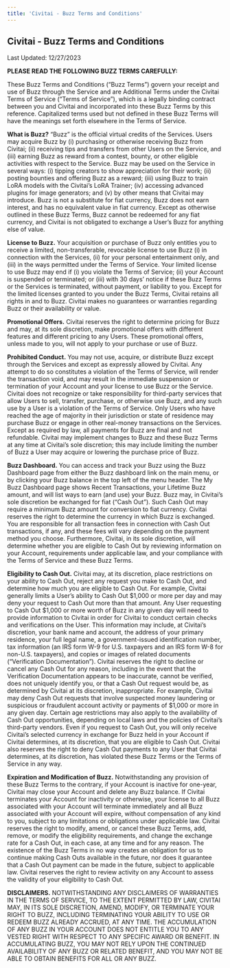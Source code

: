 ```yaml
---
title: 'Civitai - Buzz Terms and Conditions'
---
```


## Civitai - Buzz Terms and Conditions

Last Updated: 12/27/2023

**PLEASE READ THE FOLLOWING BUZZ TERMS CAREFULLY:**

These Buzz Terms and Conditions (“Buzz Terms”) govern your receipt and use of Buzz through the Service and are Additional Terms under the Civitai Terms of Service (“Terms of Service”), which is a legally binding contract between you and Civitai and incorporated into these Buzz Terms by this reference. Capitalized terms used but not defined in these Buzz Terms will have the meanings set forth elsewhere in the Terms of Service.

**What is Buzz?** “Buzz” is the official virtual credits of the Services. Users may acquire Buzz by (i) purchasing or otherwise receiving Buzz from Civitai; (ii) receiving tips and transfers from other Users on the Service, and (iii) earning Buzz as reward from a contest, bounty, or other eligible activities with respect to the Service. Buzz may be used on the Service in several ways: (i) tipping creators to show appreciation for their work; (ii) posting bounties and offering Buzz as a reward; (iii) using Buzz to train LoRA models with the Civitai’s LoRA Trainer; (iv) accessing advanced plugins for image generators; and (v) by other means that Civitai may introduce. Buzz is not a substitute for fiat currency, Buzz does not earn interest, and has no equivalent value in fiat currency. Except as otherwise outlined in these Buzz Terms, Buzz cannot be redeemed for any fiat currency, and Civitai is not obligated to exchange a User’s Buzz for anything else of value.

**License to Buzz.** Your acquisition or purchase of Buzz only entitles you to receive a limited, non-transferable, revocable license to use Buzz (i) in connection with the Services, (ii) for your personal entertainment only, and (iii) in the ways permitted under the Terms of Service. Your limited license to use Buzz may end if (i) you violate the Terms of Service; (ii) your Account is suspended or terminated; or (iii) with 30 days’ notice if these Buzz Terms or the Services is terminated, without payment, or liability to you. Except for the limited licenses granted to you under the Buzz Terms, Civitai retains all rights in and to Buzz. Civitai makes no guarantees or warranties regarding Buzz or their availability or value.

**Promotional Offers.** Civitai reserves the right to determine pricing for Buzz and may, at its sole discretion, make promotional offers with different features and different pricing to any Users. These promotional offers, unless made to you, will not apply to your purchase or use of Buzz.

**Prohibited Conduct.** You may not use, acquire, or distribute Buzz except
through the Services and except as expressly allowed by Civitai. Any attempt to do so constitutes a violation of the Terms of Service, will render the transaction void, and may result in the immediate suspension or termination of your Account and your license to use Buzz or the Service. Civitai does not recognize or take responsibility for third-party services that allow Users to sell, transfer, purchase, or otherwise use Buzz, and any such use by a User is a violation of the Terms of Service. Only Users who have reached the age of majority in their jurisdiction or state of residence may purchase Buzz or engage in other real-money transactions on the Services. Except as required by law, all payments for Buzz are final and not refundable. Civitai may implement changes to Buzz and these Buzz Terms at any time at Civitai’s sole discretion; this may include limiting the number of Buzz a User may acquire or lowering the purchase price of Buzz.

**Buzz Dashboard.** You can access and track your Buzz using the Buzz Dashboard page from either the Buzz dashboard link on the main menu, or by clicking your Buzz balance in the top left of the menu header. The My Buzz Dashboard page shows Recent Transactions, your Lifetime Buzz amount, and will list ways to earn (and use) your Buzz. Buzz may, in Civitai’s sole discretion be exchanged for fiat (“Cash Out”). Such Cash Out may require a minimum Buzz amount for conversion to fiat currency. Civitai reserves the right to determine the currency in which Buzz is exchanged. You are responsible for all transaction fees in connection with Cash Out transactions, if any, and these fees will vary depending on the payment method you choose. Furthermore, Civitai, in its sole discretion, will determine whether you are eligible to Cash Out by reviewing information on your Account, requirements under applicable law, and your compliance with the Terms of Service and these Buzz Terms.

**Eligibility to Cash Out.** Civitai may, at its discretion, place restrictions on your ability to Cash Out, reject any request you make to Cash Out, and determine how much you are eligible to Cash Out. For example, Civitai generally limits a User’s ability to Cash Out $1,000 or more per day and may deny your request to Cash Out more than that amount. Any User requesting to Cash Out $1,000 or more worth of Buzz in any given day will need to provide information to Civitai in order for Civitai to conduct certain checks and verifications on the User. This information may include, at Civitai’s discretion, your bank name and account, the address of your primary residence, your full legal name, a government-issued identification number, tax information (an IRS form W-9 for U.S. taxpayers and an IRS form W-8 for non-U.S. taxpayers), and copies or images of related documents (“Verification Documentation”). Civitai reserves the right to decline or cancel any Cash Out for any reason, including in the event that the Verification Documentation appears to be inaccurate, cannot be verified, does not uniquely identify you, or that a Cash Out request would be, as determined by Civitai at its discretion, inappropriate. For example, Civitai may deny Cash Out requests that involve suspected money laundering or suspicious or fraudulent account activity or payments of $1,000 or more in any given day. Certain age restrictions may also apply to the availability of Cash Out opportunities, depending on local laws and the policies of Civitai’s third-party vendors. Even if you request to Cash Out, you will only receive Civitai’s selected currency in exchange for Buzz held in your Account if Civitai determines, at its discretion, that you are eligible to Cash Out. Civitai also reserves the right to deny Cash Out payments to any User that Civitai determines, at its discretion, has violated these Buzz Terms or the Terms of Service in any way.

**Expiration and Modification of Buzz.** Notwithstanding any provision of these Buzz Terms to the contrary, if your Account is inactive for one-year, Civitai may close your Account and delete any Buzz balance. If Civitai terminates your Account for inactivity or otherwise, your license to all Buzz associated with your Account will terminate immediately and all Buzz associated with your Account will expire, without compensation of any kind to you, subject to any limitations or obligations under applicable law. Civitai reserves the right to modify, amend, or cancel these Buzz Terms, add, remove, or modify the eligibility requirements, and change the exchange rate for a Cash Out, in each case, at any time and for any reason. The existence of the Buzz Terms in no way creates an obligation for us to continue making Cash Outs available in the future, nor does it guarantee that a Cash Out payment can be made in the future, subject to applicable law. Civitai reserves the right to review activity on any Account to assess the validity of your eligibility to Cash Out.

**DISCLAIMERS.** NOTWITHSTANDING ANY DISCLAIMERS OF WARRANTIES IN THE TERMS OF SERVICE, TO THE EXTENT PERMITTED BY LAW, CIVITAI MAY, IN ITS SOLE DISCRETION, AMEND, MODIFY, OR TERMINATE YOUR RIGHT TO BUZZ, INCLUDING TERMINATING YOUR ABILITY TO USE OR REDEEM BUZZ ALREADY ACCRUED, AT ANY TIME. THE ACCUMULATION OF ANY BUZZ IN YOUR ACCOUNT DOES NOT ENTITLE YOU TO ANY VESTED RIGHT WITH RESPECT TO ANY SPECIFIC AWARD OR BENEFIT. IN ACCUMULATING BUZZ, YOU MAY NOT RELY UPON THE CONTINUED AVAILABILITY OF ANY BUZZ OR RELATED BENEFIT, AND YOU MAY NOT BE ABLE TO OBTAIN BENEFITS FOR ALL OR ANY BUZZ.
